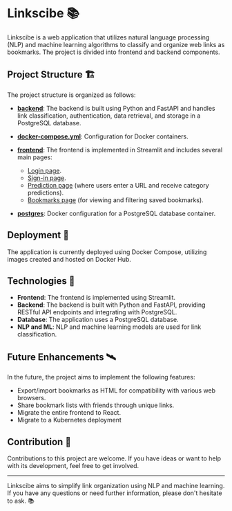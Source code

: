# Linkscibe 📚

Linkscibe is a web application that utilizes natural language processing (NLP) and machine learning algorithms to classify and organize web links as bookmarks. The project is divided into frontend and backend components.

## Project Structure 🏗️

The project structure is organized as follows:

- **[backend](backend)**: The backend is built using Python and FastAPI and handles link classification, authentication, data retrieval, and storage in a PostgreSQL database.

- **[docker-compose.yml](docker-compose.yml)**: Configuration for Docker containers.

- **[frontend](frontend)**: The frontend is implemented in Streamlit and includes several main pages:
  - [Login page](frontend/login.py).
  - [Sign-in page](frontend/signin.py).
  - [Prediction page](frontend/prediction.py) (where users enter a URL and receive category predictions).
  - [Bookmarks page](frontend/bookmarks.py) (for viewing and filtering saved bookmarks).

- **[postgres](postgres)**: Docker configuration for a PostgreSQL database container.

## Deployment 🚀

The application is currently deployed using Docker Compose, utilizing images created and hosted on Docker Hub.

## Technologies 🧪

- **Frontend**: The frontend is implemented using Streamlit.
- **Backend**: The backend is built with Python and FastAPI, providing RESTful API endpoints and integrating with PostgreSQL.
- **Database**: The application uses a PostgreSQL database.
- **NLP and ML**: NLP and machine learning models are used for link classification.

## Future Enhancements 🛰️

In the future, the project aims to implement the following features:

- Export/import bookmarks as HTML for compatibility with various web browsers.
- Share bookmark lists with friends through unique links.
- Migrate the entire frontend to React.
- Migrate to a Kubernetes deployment

## Contribution 🤝

Contributions to this project are welcome. If you have ideas or want to help with its development, feel free to get involved.

---

Linkscibe aims to simplify link organization using NLP and machine learning. If you have any questions or need further information, please don't hesitate to ask. 📚
